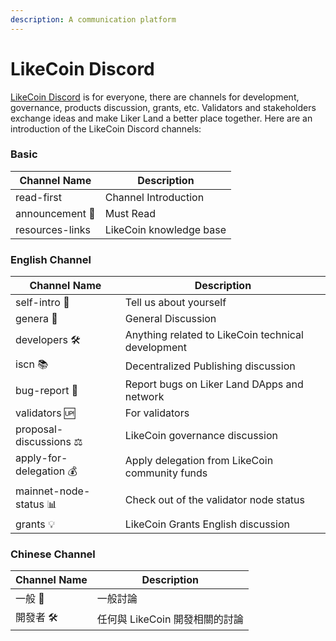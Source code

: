 ```yaml
---
description: A communication platform
---
```


# LikeCoin Discord

[LikeCoin Discord](http://discord.gg/likecoin) is for everyone, there are channels for development, governance, products discussion, grants, etc. Validators and stakeholders exchange ideas and make Liker Land a better place together. Here are an introduction of the LikeCoin Discord channels:

### Basic

| **Channel Name** | **Description**         |
| ---------------- | ----------------------- |
| read-first       | Channel Introduction    |
| announcement 📣  | Must Read               |
| resources-links  | LikeCoin knowledge base |

### English Channel

| **Channel Name**        | **Description**                                    |
| ----------------------- | -------------------------------------------------- |
| self-intro 🙋           | Tell us about yourself                             |
| genera 👥               | General Discussion                                 |
| developers 🛠           | Anything related to LikeCoin technical development |
| iscn 📚                 | Decentralized Publishing discussion                |
| bug-report 🐛           | Report bugs on Liker Land DApps and network        |
| validators 🆙           | For validators                                     |
| proposal-discussions ⚖  | LikeCoin governance discussion                     |
| apply-for-delegation 💰 | Apply delegation from LikeCoin community funds     |
| mainnet-node-status 📊  | Check out of the validator node status             |
| grants 💡               | LikeCoin Grants English discussion                 |

### Chinese Channel

| **Channel Name** | **Description**      |
| ---------------- | -------------------- |
| 一般 👥            | 一般討論                 |
| 開發者 🛠           | 任何與 LikeCoin 開發相關的討論 |
